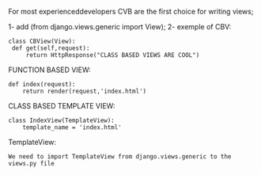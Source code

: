 For most experienceddevelopers CVB are the first choice for writing views;

1- add (from django.views.generic import View);
2- exemple of CBV:

    class CBView(View):
     def get(self,request):
         return HttpResponse("CLASS BASED VIEWS ARE COOL")

    
FUNCTION BASED VIEW:

    def index(request):
        return render(request,'index.html')

CLASS BASED TEMPLATE VIEW:

    class IndexView(TemplateView):
        template_name = 'index.html'

TemplateView:

    We need to import TemplateView from django.views.generic to the views.py file

